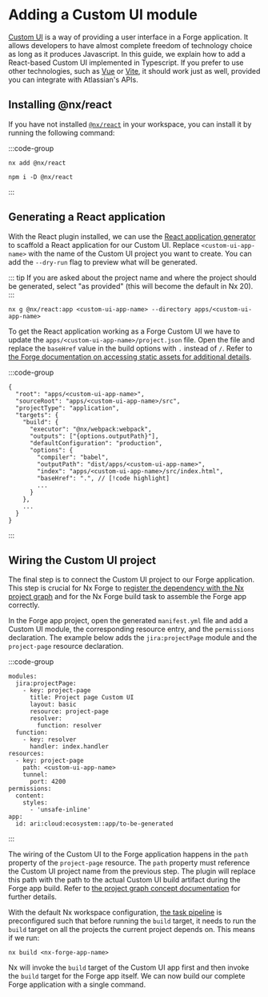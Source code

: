 # Adding a Custom UI module

[Custom UI](https://developer.atlassian.com/platform/forge/custom-ui/iframe/) is a way of providing a user interface in a Forge application. It allows developers to have almost complete freedom of technology choice as long as it produces Javascript. In this guide, we explain how to add a React-based Custom UI implemented in Typescript. If you prefer to use other technologies, such as [Vue](https://nx.dev/nx-api/vue/documents/overview) or [Vite](https://nx.dev/nx-api/vite/documents/overview), it should work just as well, provided you can integrate with Atlassian's APIs.

## Installing @nx/react

If you have not installed [`@nx/react`](https://nx.dev/nx-api/react/documents/overview) in your workspace, you can install it by running the following command:

:::code-group
```shell[Nx 18+]
nx add @nx/react
```

```shell[Nx <18]
npm i -D @nx/react
```
:::

## Generating a React application

With the React plugin installed, we can use the [React application generator](https://nx.dev/nx-api/react/generators/application) to scaffold a React application for our Custom UI. Replace `<custom-ui-app-name>` with the name of the Custom UI project you want to create. You can add the `--dry-run` flag to preview what will be generated.

::: tip
If you are asked about the project name and where the project should be generated, select "as provided" (this will become the default in Nx 20).
:::

```shell
nx g @nx/react:app <custom-ui-app-name> --directory apps/<custom-ui-app-name>
```

To get the React application working as a Forge Custom UI we have to update the `apps/<custom-ui-app-name>/project.json` file. Open the file and replace the `baseHref` value in the build options with `.` instead of `/`. Refer to [the Forge documentation on accessing static assets for additional details](https://developer.atlassian.com/platform/forge/custom-ui/#accessing-static-assets).

:::code-group
```json[project.json]:line-numbers
{
  "root": "apps/<custom-ui-app-name>",
  "sourceRoot": "apps/<custom-ui-app-name>/src",
  "projectType": "application",
  "targets": {
    "build": {
      "executor": "@nx/webpack:webpack",
      "outputs": ["{options.outputPath}"],
      "defaultConfiguration": "production",
      "options": {
        "compiler": "babel",
        "outputPath": "dist/apps/<custom-ui-app-name>",
        "index": "apps/<custom-ui-app-name>/src/index.html",
        "baseHref": ".", // [!code highlight]
        ...
      }
    },
    ...
  }
}
```
:::

## Wiring the Custom UI project

The final step is to connect the Custom UI project to our Forge application. This step is crucial for Nx Forge to [register the dependency with the Nx project graph](../concepts/project-graph) and for the Nx Forge build task to assemble the Forge app correctly.

In the Forge app project, open the generated `manifest.yml` file and add a Custom UI module, the corresponding resource entry, and the `permissions` declaration. The example below adds the `jira:projectPage` module and the `project-page` resource declaration.

:::code-group
```yaml{2-8,12-20}[manifest.yml]:line-numbers
modules:
  jira:projectPage:
    - key: project-page
      title: Project page Custom UI
      layout: basic
      resource: project-page
      resolver:
        function: resolver  
  function:
    - key: resolver
      handler: index.handler
resources:
  - key: project-page
    path: <custom-ui-app-name>
    tunnel:
      port: 4200
permissions:
  content:
    styles:
      - 'unsafe-inline'
app:
  id: ari:cloud:ecosystem::app/to-be-generated
```
:::

The wiring of the Custom UI to the Forge application happens in the `path` property of the `project-page` resource. The `path` property must reference the Custom UI project name from the previous step. The plugin will replace this path with the path to the actual Custom UI build artifact during the Forge app build. Refer to [the project graph concept documentation](../concepts/project-graph) for further details.

With the default Nx workspace configuration, [the task pipeline](https://nx.dev/features/run-tasks#defining-a-task-pipeline) is preconfigured such that before running the `build` target, it needs to run the `build` target on all the projects the current project depends on. This means if we run:

```shell
nx build <nx-forge-app-name>
```

Nx will invoke the `build` target of the Custom UI app first and then invoke the `build` target for the Forge app itself. We can now build our complete Forge application with a single command.
